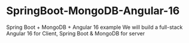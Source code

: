# SpringBoot-MongoDB-Angular-16
Spring Boot + MongoDB + Angular 16 example We will build a full-stack Angular 16 for Client, Spring Boot &amp; MongoDB for server
